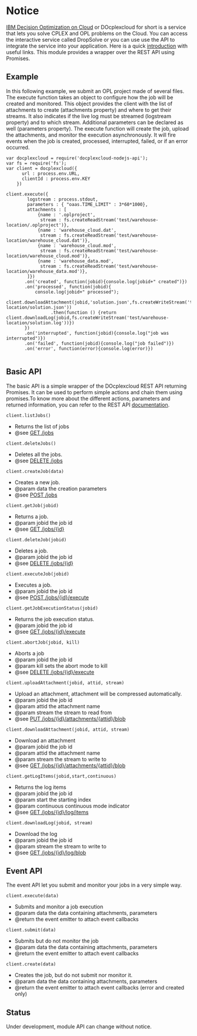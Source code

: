 # Notice


[IBM Decision Optimization on Cloud](http://www.ibm.com/software/analytics/docloud/) or DOcplexcloud for short is a service that lets you solve CPLEX and OPL problems on the Cloud. You can access the interactive service called DropSolve or you can use use the API to integrate the service into your application. Here is a quick [introduction](http://www.mycloudtips.com/2015/04/docloud.html) with useful links. This module provides a wrapper over the REST API using Promises.

Example
-------

In this following example, we submit an OPL project made of several files. The execute function takes an object to configure how the job will
be created and monitored. This object provides the client with the list of attachments to create (attachments property) and where to get their streams. It also 
indicates if the live log must be streamed (logstream property) and to which stream. Additional parameters can be declared as well (parameters property).
The execute function will create the job, upload the attachments, and monitor the execution asynchronously. It will fire events when the job is created, processed, interrupted, failed, or if an error occurred. 

```
var docplexcloud = require('docplexcloud-nodejs-api');
var fs = require('fs');
var client = docplexcloud({
	  url : process.env.URL,
	  clientId : process.env.KEY
	})
	
client.execute({
		logstream : process.stdout,
		parameters : { "oaas.TIME_LIMIT" : 3*60*1000},
		attachments : [
	        {name : '.oplproject', 
	    	 stream : fs.createReadStream('test/warehouse-location/.oplproject')},
	        {name : 'warehouse_cloud.dat', 
		     stream : fs.createReadStream('test/warehouse-location/warehouse_cloud.dat')},
		    {name : 'warehouse_cloud.mod', 
			 stream : fs.createReadStream('test/warehouse-location/warehouse_cloud.mod')},
			{name : 'warehouse_data.mod', 
			 stream : fs.createReadStream('test/warehouse-location/warehouse_data.mod')},
	    ]})
	   .on('created', function(jobid){console.log(jobid+" created")})
	   .on('processed', function(jobid){
		   console.log(jobid+" processed");
		   client.downloadAttachment(jobid,'solution.json',fs.createWriteStream('test/warehouse-location/solution.json'))
		         .then(function () {return client.downloadLog(jobid,fs.createWriteStream('test/warehouse-location/solution.log'))})
	   })
	   .on('interrupted', function(jobid){console.log("job was interrupted")})
	   .on('failed', function(jobid){console.log("job failed")})
	   .on('error', function(error){console.log(error)})
	   		
```

Basic API
---------

The basic API is a simple wrapper of the DOcplexcloud REST API returning Promises. It can be used to perform simple actions and chain them using promises.To know more about the different actions, parameters and returned information, you can refer to the REST API [documentation](https://api-swagger-oaas.docloud.ibmcloud.com/api_swagger/).

```
client.listJobs()
```
   * Returns the list of jobs
   * @see [GET /jobs](https://api-swagger-oaas.docloud.ibmcloud.com/api_swagger/#!/jobs/getJobs)
   
```
client.deleteJobs()
```
   * Deletes all the jobs.
   * @see [DELETE /jobs](https://api-swagger-oaas.docloud.ibmcloud.com/api_swagger/#!/jobs/deleteJobs)

```
client.createJob(data)
```
 * Creates a new job.
 * @param data the creation parameters
 * @see [POST /jobs](https://api-swagger-oaas.docloud.ibmcloud.com/api_swagger/#!/jobs/createJob)
 
```
client.getJob(jobid)
```
 * Returns a job.
 * @param jobid the job id
 * @see [GET /jobs/{id}](https://api-swagger-oaas.docloud.ibmcloud.com/api_swagger/#!/jobs/getJob)
 
```
client.deleteJob(jobid)
```
 * Deletes a job.
 * @param jobid the job id
 * @see [DELETE /jobs/{id}](https://api-swagger-oaas.docloud.ibmcloud.com/api_swagger/#!/jobs/deleteJob)

```
client.executeJob(jobid)
```
 * Executes a job.
 * @param jobid the job id
 * @see [POST /jobs/{id}/execute](https://api-swagger-oaas.docloud.ibmcloud.com/api_swagger/#!/jobs/startJob)
 
```
client.getJobExecutionStatus(jobid)
```
 * Returns the job execution status.
 * @param jobid the job id
 * @see [GET /jobs/{id}/execute](https://api-swagger-oaas.docloud.ibmcloud.com/api_swagger/#!/jobs/getJobStatus)

```
client.abortJob(jobid, kill)
```
 * Aborts a job
 * @param jobid the job id
 * @param kill sets the abort mode to kill
 * @see [DELETE /jobs/{id}/execute](https://api-swagger-oaas.docloud.ibmcloud.com/api_swagger/#!/jobs/abortJob)
  
```
client.uploadAttachment(jobid, attid, stream)
```
 * Upload an attachment, attachment will be compressed automatically.
 * @param jobid the job id
 * @param attid the attachment name
 * @param stream the stream to read from
 * @see [PUT /jobs/{id}/attachments/{attid}/blob](https://api-swagger-oaas.docloud.ibmcloud.com/api_swagger/#!/jobs/uploadJobAttachment)

```
client.downloadAttachment(jobid, attid, stream)
```
 * Download an attachment
 * @param jobid the job id
 * @param attid the attachment name
 * @param stream the stream to write to
 * @see [GET /jobs/{id}/attachments/{attid}/blob](https://api-swagger-oaas.docloud.ibmcloud.com/api_swagger/#!/jobs/downloadJobAttachment)

``` 
client.getLogItems(jobid,start,continuous) 
```
 * Returns the log items
 * @param jobid the job id
 * @param start the starting index
 * @param continuous continuous mode indicator
 * @see [GET /jobs/{id}/log/items](https://api-swagger-oaas.docloud.ibmcloud.com/api_swagger/#!/jobs/getJobLogItems)

```
client.downloadLog(jobid, stream)
```
 * Download the log
 * @param jobid the job id
 * @param stream the stream to write to
 * @see [GET /jobs/{id}/log/blob](https://api-swagger-oaas.docloud.ibmcloud.com/api_swagger/#!/jobs/downloadLog)

Event API
---------

The event API let you submit and monitor your jobs in a very simple way.  

```
client.execute(data)
```
 * Submits and monitor a job execution
 * @param data the data containing attachments, parameters
 * @return the event emitter to attach event callbacks

```
client.submit(data)
```
 * Submits but do not monitor the job
 * @param data the data containing attachments, parameters
 * @return the event emitter to attach event callbacks
 
```
client.create(data)
```
 * Creates the job, but do not submit nor monitor it. 
 * @param data the data containing attachments, parameters
 * @return the event emitter to attach event callbacks (error and created only)

 

Status
------
Under development, module API can change without notice.

